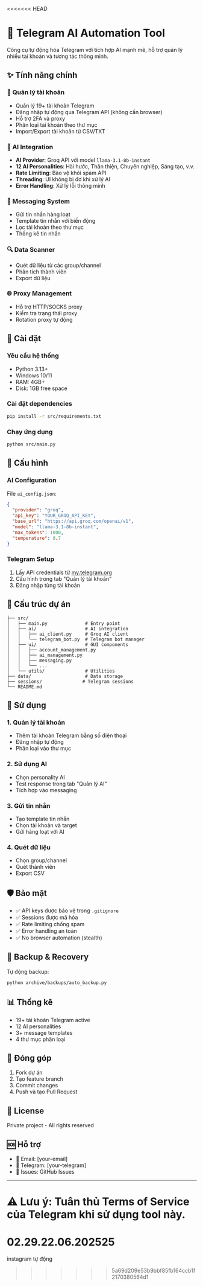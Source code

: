 <<<<<<< HEAD
# 🤖 Telegram AI Automation Tool

Công cụ tự động hóa Telegram với tích hợp AI mạnh mẽ, hỗ trợ quản lý nhiều tài khoản và tương tác thông minh.

## ✨ Tính năng chính

### 🔐 Quản lý tài khoản

- Quản lý 19+ tài khoản Telegram
- Đăng nhập tự động qua Telegram API (không cần browser)
- Hỗ trợ 2FA và proxy
- Phân loại tài khoản theo thư mục
- Import/Export tài khoản từ CSV/TXT

### 🤖 AI Integration

- **AI Provider**: Groq API với model `llama-3.1-8b-instant`
- **12 AI Personalities**: Hài hước, Thân thiện, Chuyên nghiệp, Sáng tạo, v.v.
- **Rate Limiting**: Bảo vệ khỏi spam API
- **Threading**: UI không bị đơ khi xử lý AI
- **Error Handling**: Xử lý lỗi thông minh

### 💬 Messaging System

- Gửi tin nhắn hàng loạt
- Template tin nhắn với biến động
- Lọc tài khoản theo thư mục
- Thống kê tin nhắn

### 🔍 Data Scanner

- Quét dữ liệu từ các group/channel
- Phân tích thành viên
- Export dữ liệu

### 🌐 Proxy Management

- Hỗ trợ HTTP/SOCKS proxy
- Kiểm tra trạng thái proxy
- Rotation proxy tự động

## 🚀 Cài đặt

### Yêu cầu hệ thống

- Python 3.13+
- Windows 10/11
- RAM: 4GB+
- Disk: 1GB free space

### Cài đặt dependencies

```bash
pip install -r src/requirements.txt
```

### Chạy ứng dụng

```bash
python src/main.py
```

## 🔧 Cấu hình

### AI Configuration

File `ai_config.json`:
```json
{
  "provider": "groq",
  "api_key": "YOUR_GROQ_API_KEY",
  "base_url": "https://api.groq.com/openai/v1",
  "model": "llama-3.1-8b-instant",
  "max_tokens": 1000,
  "temperature": 0.7
}
```

### Telegram Setup

1. Lấy API credentials từ [my.telegram.org](https://my.telegram.org)
2. Cấu hình trong tab "Quản lý tài khoản"
3. Đăng nhập từng tài khoản

## 📁 Cấu trúc dự án

```
├── src/
│   ├── main.py              # Entry point
│   ├── ai/                  # AI integration
│   │   ├── ai_client.py     # Groq AI client
│   │   └── telegram_bot.py  # Telegram bot manager
│   ├── ui/                  # GUI components
│   │   ├── account_management.py
│   │   ├── ai_management.py
│   │   ├── messaging.py
│   │   └── ...
│   └── utils/               # Utilities
├── data/                    # Data storage
├── sessions/               # Telegram sessions
└── README.md
```

## 🎯 Sử dụng

### 1. Quản lý tài khoản

- Thêm tài khoản Telegram bằng số điện thoại
- Đăng nhập tự động
- Phân loại vào thư mục

### 2. Sử dụng AI

- Chọn personality AI
- Test response trong tab "Quản lý AI"
- Tích hợp vào messaging

### 3. Gửi tin nhắn

- Tạo template tin nhắn
- Chọn tài khoản và target
- Gửi hàng loạt với AI

### 4. Quét dữ liệu

- Chọn group/channel
- Quét thành viên
- Export CSV

## 🛡️ Bảo mật

- ✅ API keys được bảo vệ trong `.gitignore`
- ✅ Sessions được mã hóa
- ✅ Rate limiting chống spam
- ✅ Error handling an toàn
- ✅ No browser automation (stealth)

## 🔄 Backup & Recovery

Tự động backup:
```bash
python archive/backups/auto_backup.py
```

## 📊 Thống kê

- 19+ tài khoản Telegram active
- 12 AI personalities
- 3+ message templates
- 4 thư mục phân loại

## 🤝 Đóng góp

1. Fork dự án
2. Tạo feature branch
3. Commit changes
4. Push và tạo Pull Request

## 📄 License

Private project - All rights reserved

## 🆘 Hỗ trợ

- 📧 Email: [your-email]
- 💬 Telegram: [your-telegram]
- 🐛 Issues: GitHub Issues

---

**⚠️ Lưu ý**: Tuân thủ Terms of Service của Telegram khi sử dụng tool này.
=======
# 02.29.22.06.202525
instagram tự động
>>>>>>> 5a69d209e53b9bbf85fb164ccb1f2170380564d1
